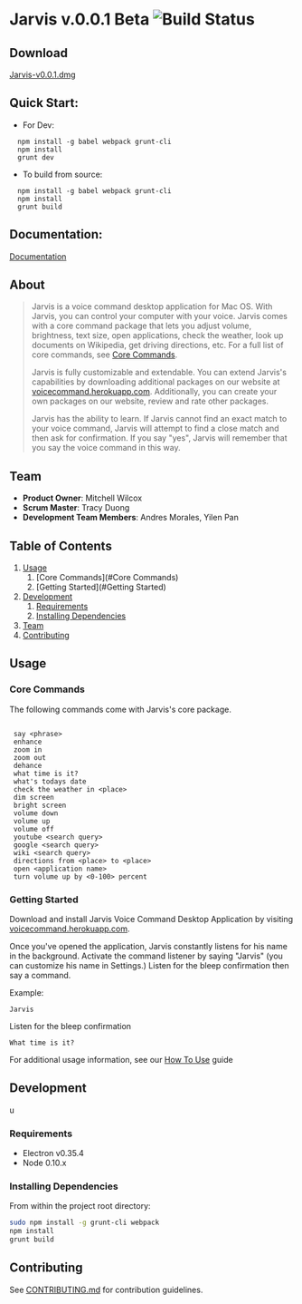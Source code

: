 # Jarvis v.0.0.1 Beta ![Build Status](https://api.travis-ci.org/UncomfortableEggnog/Jarvis.svg?branch=master)

## Download

[Jarvis-v0.0.1.dmg](https://s3-us-west-1.amazonaws.com/jarvis-v0.0.1.beta-release/Jarvis-v0.0.1.dmg)

## Quick Start:
- For Dev:
```
  npm install -g babel webpack grunt-cli
  npm install
  grunt dev
```
- To build from source:
```
  npm install -g babel webpack grunt-cli
  npm install
  grunt build
```

## Documentation:
[Documentation](https://uncomfortableeggnog.github.io/Jarvis/)

## About

> Jarvis is a voice command desktop application for Mac OS.  With Jarvis, you can control your computer with your voice.  Jarvis comes with a core command package that lets you adjust volume, brightness, text size, open applications, check the weather, look up documents on Wikipedia, get driving directions, etc.  For a full list of core commands, see [Core Commands](#Core-Commands).
>
>
> Jarvis is fully customizable and extendable.  You can extend Jarvis's capabilities by downloading additional packages on our website at [voicecommand.herokuapp.com](https://voicecommand.herokuapp.com).  Additionally, you can create your own packages on our website, review and rate other packages.
>
>
> Jarvis has the ability to learn.  If Jarvis cannot find an exact match to your voice command, Jarvis will attempt to find a close match and then ask for confirmation.  If you say "yes", Jarvis will remember that you say the voice command in this way.

## Team

- __Product Owner__: Mitchell Wilcox
- __Scrum Master__: Tracy Duong
- __Development Team Members__: Andres Morales, Yilen Pan

## Table of Contents

1. [Usage](#Usage)
    1. [Core Commands](#Core Commands)
    1. [Getting Started](#Getting Started)
1. [Development](#development)
    1. [Requirements](#requirements)
    1. [Installing Dependencies](#installing-dependencies)
1. [Team](#team)
1. [Contributing](#contributing)

## Usage

### Core Commands
 The following commands come with Jarvis's core package.
<pre><code>
 say &ltphrase>
 enhance
 zoom in
 zoom out
 dehance
 what time is it?
 what's todays date
 check the weather in &ltplace>
 dim screen
 bright screen
 volume down
 volume up
 volume off
 youtube &ltsearch query>
 google &ltsearch query>
 wiki &ltsearch query>
 directions from &ltplace> to &ltplace>
 open &ltapplication name>
 turn volume up by &lt0-100> percent
</code></pre>

### Getting Started

Download and install Jarvis Voice Command Desktop Application by visiting [voicecommand.herokuapp.com](http://voicecommand.herokuapp.com).

Once you've opened the application, Jarvis constantly listens for his name in the background.  Activate the command listener by saying "Jarvis" (you can customize his name in Settings.)  Listen for the bleep confirmation then say a command.

Example:

<pre><code>Jarvis
</code></pre>

Listen for the bleep confirmation

<pre><code>What time is it?
</code></pre>

For additional usage information, see our [How To Use](https://github.com/UncomfortableEggnog/Jarvis/blob/master/Jarvis%20How%20To.md) guide

## Development
u
### Requirements

- Electron v0.35.4
- Node 0.10.x


### Installing Dependencies

From within the project root directory:

```sh
sudo npm install -g grunt-cli webpack
npm install
grunt build
```

## Contributing

See [CONTRIBUTING.md](CONTRIBUTING.md) for contribution guidelines.
